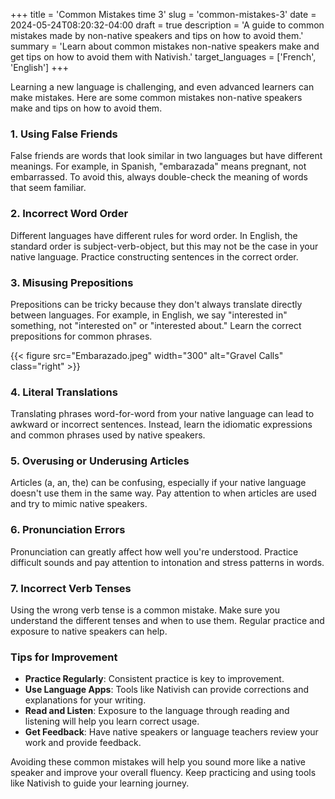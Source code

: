 
+++
title = 'Common Mistakes time 3'
slug = 'common-mistakes-3'
date = 2024-05-24T08:20:32-04:00
draft = true
description = 'A guide to common mistakes made by non-native speakers and tips on how to avoid them.'
summary = 'Learn about common mistakes non-native speakers make and get tips on how to avoid them with Nativish.'
target_languages = ['French', 'English']
+++

Learning a new language is challenging, and even advanced learners can make mistakes. Here are some common mistakes non-native speakers make and tips on how to avoid them.

### 1. Using False Friends
False friends are words that look similar in two languages but have different meanings. For example, in Spanish, "embarazada" means pregnant, not embarrassed. To avoid this, always double-check the meaning of words that seem familiar.

### 2. Incorrect Word Order
Different languages have different rules for word order. In English, the standard order is subject-verb-object, but this may not be the case in your native language. Practice constructing sentences in the correct order.

### 3. Misusing Prepositions
Prepositions can be tricky because they don't always translate directly between languages. For example, in English, we say "interested in" something, not "interested on" or "interested about." Learn the correct prepositions for common phrases.

{{< figure src="Embarazado.jpeg" width="300" alt="Gravel Calls" class="right" >}}


### 4. Literal Translations
Translating phrases word-for-word from your native language can lead to awkward or incorrect sentences. Instead, learn the idiomatic expressions and common phrases used by native speakers.

### 5. Overusing or Underusing Articles
Articles (a, an, the) can be confusing, especially if your native language doesn't use them in the same way. Pay attention to when articles are used and try to mimic native speakers.

### 6. Pronunciation Errors
Pronunciation can greatly affect how well you're understood. Practice difficult sounds and pay attention to intonation and stress patterns in words.

### 7. Incorrect Verb Tenses
Using the wrong verb tense is a common mistake. Make sure you understand the different tenses and when to use them. Regular practice and exposure to native speakers can help.

### Tips for Improvement
- **Practice Regularly**: Consistent practice is key to improvement.
- **Use Language Apps**: Tools like Nativish can provide corrections and explanations for your writing.
- **Read and Listen**: Exposure to the language through reading and listening will help you learn correct usage.
- **Get Feedback**: Have native speakers or language teachers review your work and provide feedback.

Avoiding these common mistakes will help you sound more like a native speaker and improve your overall fluency. Keep practicing and using tools like Nativish to guide your learning journey.

